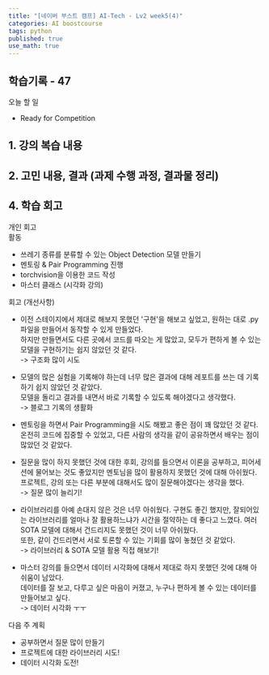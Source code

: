 ```yaml
---
title: "[네이버 부스트 캠프] AI-Tech - Lv2 week5(4)"
categories: AI boostcourse
tags: python
published: true
use_math: true
---
```


## 학습기록 - 47

오늘 할 일  

- Ready for Competition

## 1. 강의 복습 내용

## 2. 고민 내용, 결과 (과제 수행 과정, 결과물 정리)

## 4. 학습 회고

개인 회고  
활동  

- 쓰레기 종류를 분류할 수 있는 Object Detection 모델 만들기
- 멘토링 & Pair Programming 진행 
- torchvision을 이용한 코드 작성
- 마스터 클래스 (시각화 강의)

회고 (개선사항)  

- 이전 스테이지에서 제대로 해보지 못했던 '구현'을 해보고 싶었고, 원하는 대로 .py파일을 만들어서 동작할 수 있게 만들었다.  
하지만 만들면서도 다른 곳에서 코드를 따오는 게 많았고, 모두가 편하게 볼 수 있는 모델을 구현하기는 쉽지 않았던 것 같다.  
-> 구조화 많이 시도  

- 모델의 많은 실험을 기록해야 하는데 너무 많은 결과에 대해 레포트를 쓰는 데 기록하기 쉽지 않았던 것 같았다.  
모델을 돌리고 결과를 내면서 바로 기록할 수 있도록 해야겠다고 생각했다.  
-> 블로그 기록의 생활화  

- 멘토링을 하면서 Pair Programming을 시도 해봤고 좋은 점이 꽤 많았던 것 같다.  온전히 코드에 집중할 수 있었고, 다른 사람의 생각을 같이 공유하면서 배우는 점이 많았던 것 같았다.  

- 질문을 많이 하지 못했던 것에 대한 후회, 강의를 들으면서 이론을 공부하고, 피어세션에 물어보는 것도 좋았지만
멘토님을 많이 활용하지 못했던 것에 대해 아쉬웠다. 프로젝트, 강의 또는 다른 부분에 대해서도 많이 질문해야겠다는 생각을 했다.  
-> 질문 많이 늘리기!  

- 라이브러리를 아예 손대지 않은 것은 너무 아쉬웠다. 구현도 좋긴 했지만, 잘되어있는 라이브러리를 얼마나 잘 활용하느냐가 시간을 절약하는 데 좋다고 느꼈다. 여러 SOTA 모델에 대해서 건드리지도 못했던 것이 너무 아쉬웠다.  
또한, 같이 건드리면서 서로 토론할 수 있는 기회를 많이 놓쳤던 것 같았다.  
-> 라이브러리 & SOTA 모델 활용 직접 해보기!  

- 마스터 강의를 들으면서 데이터 시각화에 대해서 제대로 하지 못했던 것에 대해 아쉬움이 남았다.  
데이터를 잘 보고, 다루고 싶은 마음이 커졌고, 누구나 편하게 볼 수 있는 데이터를 만들어보고 싶다.  
-> 데이터 시각화 ㅜㅜ

다음 주 계획  

- 공부하면서 질문 많이 만들기
- 프로젝트에 대한 라이브러리 시도!
- 데이터 시각화 도전!